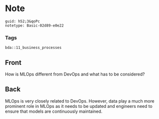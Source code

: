 # Note
```
guid: h52;3&qoPc
notetype: Basic-02d89-e0e22
```

### Tags
```
bda::11_business_processes
```

## Front
How is MLOps different from DevOps and what has to be considered?

## Back
MLOps is very closely related to DevOps. However, data play a much more prominent role in MLOps as it needs to be updated and engineers need to ensure that models are continuously maintained.
